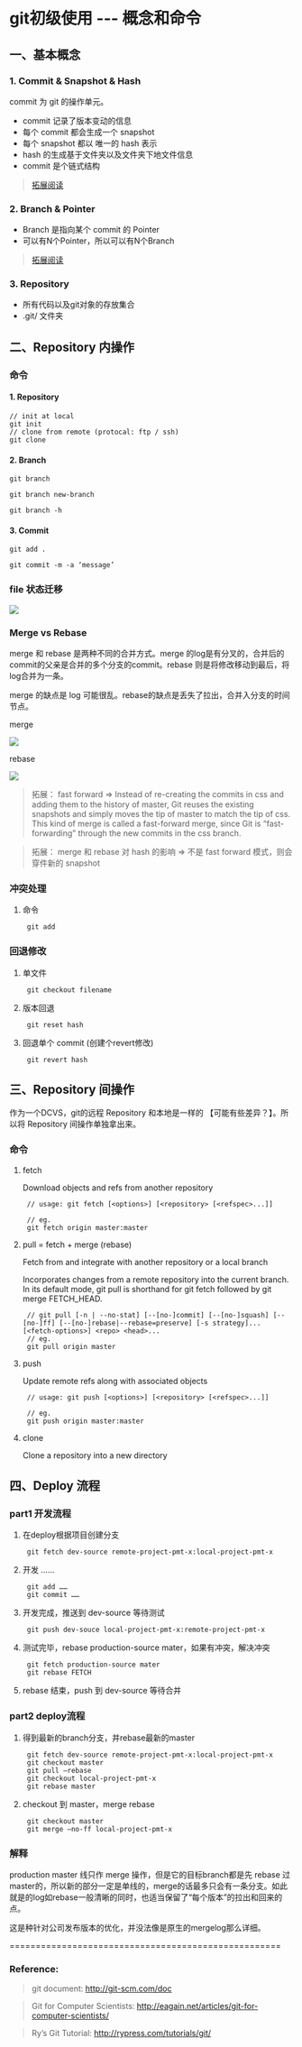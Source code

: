 # git初级使用 --- 概念和命令


## 一、基本概念

### 1. Commit & Snapshot & Hash

commit 为 git 的操作单元。

* commit 记录了版本变动的信息
* 每个 commit 都会生成一个 snapshot
* 每个 snapshot 都以 唯一的 hash 表示
* hash 的生成基于文件夹以及文件夹下地文件信息
* commit 是个链式结构


> [拓展阅读](http://eagain.net/articles/git-for-computer-scientists/)


### 2. Branch & Pointer

* Branch 是指向某个 commit 的 Pointer
* 可以有N个Pointer，所以可以有N个Branch

> [拓展阅读](http://git-scm.com/book/en/v1/Git-Branching-What-a-Branch-Is)

### 3. Repository

* 所有代码以及git对象的存放集合
* .git/ 文件夹

## 二、Repository 内操作

### 命令

#### 1. Repository

	// init at local
	git init
	// clone from remote (protocal: ftp / ssh)
    git clone


#### 2. Branch

	git branch
	
	git branch new-branch
	
	git branch -h
	
#### 3. Commit

	git add .
	
	git commit -m -a ‘message’
	

### file 状态迁移

![](images/git_usage_basic/lifecycle.png)

###  Merge vs Rebase 

merge 和 rebase 是两种不同的合并方式。merge 的log是有分叉的，合并后的commit的父亲是合并的多个分支的commit。rebase 则是将修改移动到最后，将log合并为一条。

merge 的缺点是 log 可能很乱。rebase的缺点是丢失了拉出，合并入分支的时间节点。

merge

![](images/git_usage_basic/merge-p1.png)

rebase

![](images/git_usage_basic/rebase-p1.png)

> 拓展： fast forward => 
> Instead of re-creating the commits in css and adding them to the history of master, Git reuses the existing snapshots and simply moves the tip of master to match the tip of css. This kind of merge is called a fast-forward merge, since Git is “fast-forwarding” through the new commits in the css branch.

> 拓展： merge 和 rebase 对 hash 的影响 => 不是 fast forward 模式，则会穿件新的 snapshot


### 冲突处理

1. 命令

		git add 

### 回退修改

1. 单文件

		git checkout filename

2. 版本回退

		git reset hash

3. 回退单个 commit (创建个revert修改)

		git revert hash


## 三、Repository 间操作

作为一个DCVS，git的远程 Repository 和本地是一样的 【可能有些差异？】。所以将 Repository 间操作单独拿出来。

### 命令

1. fetch
	
	Download objects and refs from another repository

		// usage: git fetch [<options>] [<repository> [<refspec>...]]
	
		// eg.
		git fetch origin master:master
		

2. pull = fetch + merge (rebase)

	Fetch from and integrate with another repository or a local branch
	
	Incorporates changes from a remote repository into the current branch. In its default mode, git pull is shorthand for git fetch followed by git merge FETCH_HEAD.
	
		// git pull [-n | --no-stat] [--[no-]commit] [--[no-]squash] [--[no-]ff] [--[no-]rebase|--rebase=preserve] [-s strategy]... [<fetch-options>] <repo> <head>...
		// eg.
		git pull origin master

3. push

	Update remote refs along with associated objects
		
		// usage: git push [<options>] [<repository> [<refspec>...]]
		
		// eg.
		git push origin master:master
		

4. clone

	Clone a repository into a new directory
	
## 四、Deploy 流程

### part1 开发流程

1. 在deploy根据项目创建分支

        git fetch dev-source remote-project-pmt-x:local-project-pmt-x

2. 开发 ……
        
        git add ……
        git commit ……
        

3. 开发完成，推送到 dev-source 等待测试

        git push dev-souce local-project-pmt-x:remote-project-pmt-x

4. 测试完毕，rebase production-source mater，如果有冲突，解决冲突

        git fetch production-source mater
        git rebase FETCH
        
5. rebase 结束，push 到 dev-source 等待合并
 
### part2 deploy流程

1. 得到最新的branch分支，并rebase最新的master

        git fetch dev-source remote-project-pmt-x:local-project-pmt-x
        git checkout master
        git pull —rebase
        git checkout local-project-pmt-x
        git rebase master

2. checkout 到 master，merge rebase

        git checkout master
        git merge —no-ff local-project-pmt-x

### 解释

production master 线只作 merge 操作，但是它的目标branch都是先 rebase 过master的，所以新的部分一定是单线的，merge的话最多只会有一条分支。如此就是的log如rebase一般清晰的同时，也适当保留了“每个版本”的拉出和回来的点。

这是种针对公司发布版本的优化，并没法像是原生的mergelog那么详细。

====================================================
### Reference:


> git document: http://git-scm.com/doc

> Git for Computer Scientists: http://eagain.net/articles/git-for-computer-scientists/

> Ry’s Git Tutorial: http://rypress.com/tutorials/git/




